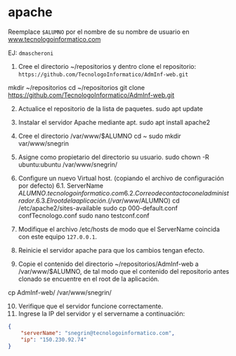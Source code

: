 # apache

Reemplace `$ALUMNO` por el nombre de su nombre de usuario en www.tecnologoinformatico.com

EJ: `dmascheroni`

1. Cree el directorio ~/repositorios y dentro clone el
repositorio: `https://github.com/TecnologoInformatico/AdmInf-web.git`

mkdir ~/repositorios
cd ~/repositorios
git clone https://github.com/TecnologoInformatico/AdmInf-web.git

2. Actualice el repositorio de la lista de paquetes.
    sudo apt update
    
3. Instalar el servidor Apache mediante apt.
    sudo apt install apache2
    
4. Cree el directorio /var/www/$ALUMNO
    cd ~
    sudo mkdir var/www/snegrin
    
5. Asigne como propietario del directorio su usuario.
    sudo chown -R ubuntu:ubuntu /var/www/snegrin/
    
6. Configure un nuevo Virtual host. (copiando el archivo de configuración por defecto)
  6.1. ServerName $ALUMNO.tecnologoinformatico.com
  6.2. Correo de contacto con el administrador.
  6.3. El root de la aplicación. (/var/www/$ALUMNO)
    cd /etc/apache2/sites-available
    sudo cp 000-default.conf confTecnologo.conf
    sudo nano testconf.conf

7. Modifique el archivo /etc/hosts de modo que el ServerName coincida con este equipo `127.0.0.1`.
8. Reinicie el servidor apache para que los cambios tengan efecto.

9. Copie el contenido del directorio ~/repositorios/AdmInf-web a /var/www/$ALUMNO, de tal modo que el contenido del repositorio antes clonado se encuentre en el root de la aplicación.

cp AdmInf-web/ /var/www/snegrin/

10. Verifique que el servidor funcione correctamente.
11. Ingrese la IP del servidor y el servername a continuación:

```json
{
    "serverName": "snegrin@tecnologoinformatico.com",
    "ip": "150.230.92.74"
}
```
